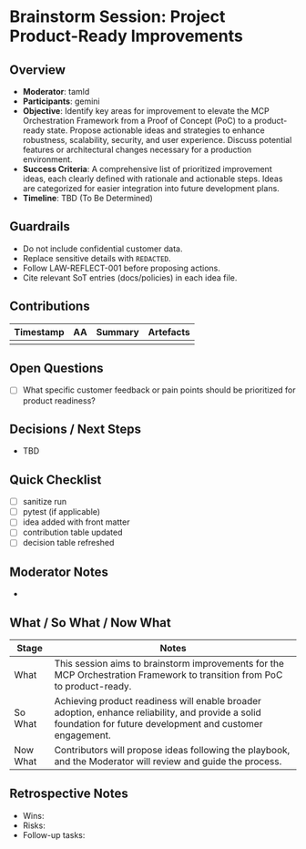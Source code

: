 # Brainstorm Session: Project Product-Ready Improvements

## Overview
- **Moderator**: tamld
- **Participants**: gemini
- **Objective**: Identify key areas for improvement to elevate the MCP Orchestration Framework from a Proof of Concept (PoC) to a product-ready state. Propose actionable ideas and strategies to enhance robustness, scalability, security, and user experience. Discuss potential features or architectural changes necessary for a production environment.
- **Success Criteria**: A comprehensive list of prioritized improvement ideas, each clearly defined with rationale and actionable steps. Ideas are categorized for easier integration into future development plans.
- **Timeline**: TBD (To Be Determined)

## Guardrails
- Do not include confidential customer data.
- Replace sensitive details with `REDACTED`.
- Follow LAW-REFLECT-001 before proposing actions.
- Cite relevant SoT entries (docs/policies) in each idea file.

## Contributions
| Timestamp | AA | Summary | Artefacts |
| --- | --- | --- | --- |
|  |  |  |  |

## Open Questions
- [ ] What specific customer feedback or pain points should be prioritized for product readiness?

## Decisions / Next Steps
- TBD

## Quick Checklist
- [ ] sanitize run
- [ ] pytest (if applicable)
- [ ] idea added with front matter
- [ ] contribution table updated
- [ ] decision table refreshed

## Moderator Notes
-

## What / So What / Now What
| Stage | Notes |
| --- | --- |
| What | This session aims to brainstorm improvements for the MCP Orchestration Framework to transition from PoC to product-ready. |
| So What | Achieving product readiness will enable broader adoption, enhance reliability, and provide a solid foundation for future development and customer engagement. |
| Now What | Contributors will propose ideas following the playbook, and the Moderator will review and guide the process. |

## Retrospective Notes
- Wins:
- Risks:
- Follow-up tasks:
